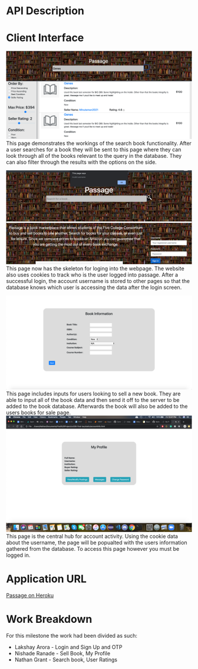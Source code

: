 # API Description


# Client Interface
![image](./resources/milestone2/searchBook.png)
This page demonstrates the workings of the search book functionality. After a user searches for a book they will be sent to this page where they can look through all of the books relevant to the query in the database. They can also filter through the results with the options on the side.

![image](./resources/milestone2/indexLogin.png)
This page now has the skeleton for loging into the webpage. The website also uses  cookies to track who is the user logged into passage. After a successful login, the account username is stored to other pages so that the database knows which user is accessing the data after the login screen.

![image](./resources/milestone2/sellBook.png)
This page includes inputs for users looking to sell a new book. They are able to input all of the book data and then send it off to the server to be added to the book database. Afterwards the book will also be added to the users books for sale page.
![image](./resources/milestone2/accountInfo.png)
This page is the central hub for account activity. Using the cookie data about the username, the page will be popualted with the users information gathered from the database. To access this page however you must be logged in. 

# Application URL
[Passage on Heroku](URL)

# Work Breakdown
For this milestone the work had been divided as such:
 - Lakshay Arora - Login and Sign Up and OTP
 - Nishade Ranade - Sell Book, My Profile
 - Nathan Grant - Search book, User Ratings


